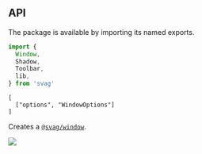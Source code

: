 
## API

The package is available by importing its named exports.

```js
import {
  Window,
  Shadow,
  Toolbar,
  lib,
} from 'svag'
```

```## Window => string
[
  ["options", "WindowOptions"]
]
```

Creates a [`@svag/window`](https://github.com/svagco/window).

<img src="https://raw.github.com/svagco/svag/master/images/window.svg?sanitize=true">
